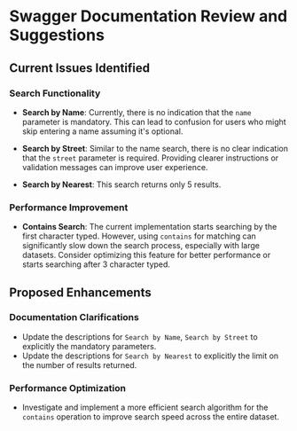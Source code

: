 # Swagger Documentation Review and Suggestions

## Current Issues Identified

### Search Functionality

- **Search by Name**: Currently, there is no indication that the `name` parameter is mandatory. This can lead to confusion for users who might skip entering a name assuming it's optional.
- **Search by Street**: Similar to the name search, there is no clear indication that the `street` parameter is required. Providing clearer instructions or validation messages can improve user experience.

- **Search by Nearest**: This search returns only 5 results.

### Performance Improvement

- **Contains Search**: The current implementation starts searching by the first character typed. However, using `contains` for matching can significantly slow down the search process, especially with large datasets. Consider optimizing this feature for better performance or starts searching after 3 character typed.

## Proposed Enhancements

### Documentation Clarifications

- Update the descriptions for `Search by Name`, `Search by Street` to explicitly the mandatory parameters.
- Update the descriptions for `Search by Nearest` to explicitly the limit on the number of results returned.

### Performance Optimization

- Investigate and implement a more efficient search algorithm for the `contains` operation to improve search speed across the entire dataset.
